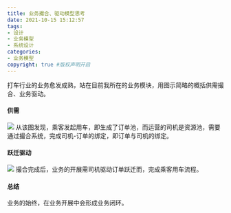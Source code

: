 ```yaml
---
title: 业务撮合、驱动模型思考
date: 2021-10-15 15:12:57
tags:
- 设计
- 业务模型
- 系统设计
categories:
- 业务模型
copyright: true #版权声明开启    
---
```

打车行业的业务愈发成熟，站在目前我所在的业务模块，用图示简略的概括供需撮合、业务驱动。

#### 供需
![](1.png)
从该图发现，乘客发起用车，即生成了订单池，而运营的司机是资源池，需要通过撮合系统，完成司机-订单的绑定，即订单与司机的绑定。

#### 跃迁驱动
![](2.png)
撮合完成后，业务的开展需司机驱动订单跃迁而，完成乘客用车流程。

#### 总结
业务的始终，在业务开展中会形成业务闭环。